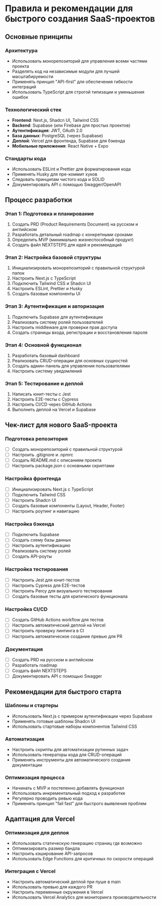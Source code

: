 # Правила и рекомендации для быстрого создания SaaS-проектов

## Основные принципы

### Архитектура
- Использовать монорепозиторий для управления всеми частями проекта
- Разделять код на независимые модули для лучшей масштабируемости
- Применять принцип "API-first" для обеспечения гибкости интеграций
- Использовать TypeScript для строгой типизации и уменьшения ошибок

### Технологический стек
- **Frontend**: Next.js, Shadcn UI, Tailwind CSS
- **Backend**: Supabase (или Firebase для простых проектов)
- **Аутентификация**: JWT, OAuth 2.0
- **База данных**: PostgreSQL (через Supabase)
- **Деплой**: Vercel для фронтенда, Supabase для бэкенда
- **Мобильные приложения**: React Native + Expo

### Стандарты кода
- Использовать ESLint и Prettier для форматирования кода
- Применять Husky для пре-коммит хуков
- Следовать принципам чистого кода и SOLID
- Документировать API с помощью Swagger/OpenAPI

## Процесс разработки

### Этап 1: Подготовка и планирование
1. Создать PRD (Product Requirements Document) на русском и английском
2. Разработать детальный roadmap с конкретными сроками
3. Определить MVP (минимально жизнеспособный продукт)
4. Создать файл NEXTSTEPS для идей и рекомендаций

### Этап 2: Настройка базовой структуры
1. Инициализировать монорепозиторий с правильной структурой папок
2. Настроить Next.js с TypeScript
3. Подключить Tailwind CSS и Shadcn UI
4. Настроить ESLint, Prettier и Husky
5. Создать базовые компоненты UI

### Этап 3: Аутентификация и авторизация
1. Подключить Supabase для аутентификации
2. Реализовать систему ролей пользователей
3. Настроить middleware для проверки прав доступа
4. Создать страницы входа, регистрации и восстановления пароля

### Этап 4: Основной функционал
1. Разработать базовый dashboard
2. Реализовать CRUD-операции для основных сущностей
3. Создать админ-панель для управления пользователями
4. Настроить систему уведомлений

### Этап 5: Тестирование и деплой
1. Написать юнит-тесты с Jest
2. Настроить E2E-тесты с Cypress
3. Настроить CI/CD через GitHub Actions
4. Выполнить деплой на Vercel и Supabase

## Чек-лист для нового SaaS-проекта

### Подготовка репозитория
- [ ] Создать монорепозиторий с правильной структурой
- [ ] Настроить .gitignore и .npmrc
- [ ] Создать README.md с описанием проекта
- [ ] Настроить package.json с основными скриптами

### Настройка фронтенда
- [ ] Инициализировать Next.js с TypeScript
- [ ] Подключить Tailwind CSS
- [ ] Настроить Shadcn UI
- [ ] Создать базовые компоненты (Layout, Header, Footer)
- [ ] Настроить роутинг и навигацию

### Настройка бэкенда
- [ ] Подключить Supabase
- [ ] Создать схему базы данных
- [ ] Настроить аутентификацию
- [ ] Реализовать систему ролей
- [ ] Создать API-роуты

### Настройка тестирования
- [ ] Настроить Jest для юнит-тестов
- [ ] Настроить Cypress для E2E-тестов
- [ ] Настроить Percy для визуального тестирования
- [ ] Создать базовые тесты для критического функционала

### Настройка CI/CD
- [ ] Создать GitHub Actions workflow для тестов
- [ ] Настроить автоматический деплой на Vercel
- [ ] Настроить проверку линтинга в CI
- [ ] Настроить автоматическое создание превью для PR

### Документация
- [ ] Создать PRD на русском и английском
- [ ] Разработать roadmap
- [ ] Создать файл NEXTSTEPS
- [ ] Документировать API с помощью Swagger

## Рекомендации для быстрого старта

### Шаблоны и стартеры
- Использовать Next.js с примером аутентификации через Supabase
- Применять готовые шаблоны Shadcn UI
- Использовать стартовые наборы компонентов Tailwind CSS

### Автоматизация
- Настроить скрипты для автоматизации рутинных задач
- Использовать генераторы кода для CRUD-операций
- Применять инструменты для автоматического создания документации

### Оптимизация процесса
- Начинать с MVP и постепенно добавлять функционал
- Использовать инкрементальный подход к разработке
- Регулярно проводить ревью кода
- Применять принцип "fail fast" для быстрого выявления проблем

## Адаптация для Vercel

### Оптимизация для деплоя
- Использовать статическую генерацию страниц где возможно
- Оптимизировать размер бандла
- Настроить кэширование API-запросов
- Использовать Edge Functions для критичных по скорости операций

### Интеграция с Vercel
- Настроить автоматический деплой при пуше в main
- Использовать превью для каждого PR
- Настроить переменные окружения в Vercel
- Использовать Vercel Analytics для мониторинга производительности
